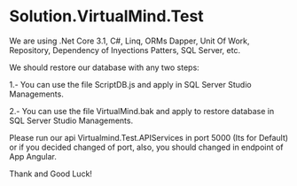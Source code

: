# Solution.VirtualMind.Test
We are using .Net Core 3.1, C#, Linq, ORMs Dapper, Unit Of Work, Repository, Dependency of Inyections Patters, SQL Server, etc.

We should restore our database with any two steps:

1.- You can use the file ScriptDB.js and apply in SQL Server Studio Managements.

2.- You can use the file VirtualMind.bak and apply to restore database in SQL Server Studio Managements.

Please run our api Virtualmind.Test.APIServices in port 5000 (Its for Default) or if you decided changed of port, also, you should changed in endpoint of App Angular.

Thank and Good Luck!
